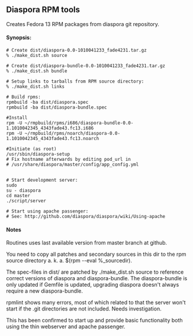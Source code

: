 ## Diaspora RPM tools

Creates Fedora 13 RPM packages from diaspora git repository.

#### Synopsis:

    # Create dist/diaspora-0.0-1010041233_fade4231.tar.gz
    % ./make_dist.sh source

    # Create dist/diaspora-bundle-0.0-1010041233_fade4231.tar.gz
    % ./make_dist.sh bundle

    # Setup links to tarballs from RPM source directory:
    % ./make_dist.sh links

    # Build rpms:
    rpmbuild -ba dist/diaspora.spec
    rpmbuild -ba dist/diaspora-bundle.spec

    #Install
    rpm -U ~/rmpbuild/rpms/i686/diaspora-bundle-0.0-1.1010042345_4343fade43.fc13.i686
    rpm -U ~/rmpbuild/rpms/noarch/diaspora-0.0-1.1010042345_4343fade43.fc13.noarch

    #Initiate (as root)
    /usr/sbin/diaspora-setup
    # Fix hostname afterwards by editing pod_url in
    # /usr/share/diaspora/master/config/app_config.yml


    # Start development server:
    sudo
    su - diaspora
    cd master
    ./script/server

    # Start using apache passenger:
    # See: http://github.com/diaspora/diaspora/wiki/Using-apache
    
#### Notes

Routines uses last available version from master branch at github.

You need to copy all patches and secondary sources in this dir to
the rpm source directory a. k. a. $(rpm --eval %_sourcedir).

The spec-files in dist/ are patched by ./make_dist.sh source to reference
correct versions of diaspora and diaspora-bundle. The diaspora-bundle
is only updated if Gemfile is updated, upgrading diaspora doesn't 
always require a new diaspora-bundle.

rpmlint shows many errors, most of which related to that the server
won't start if the .git directories are not included. Needs investigation.

This has been confirmed to start up and provide basic functionality both using 
the thin webserver and apache passenger.
